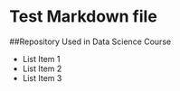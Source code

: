 # Test Markdown file
##Repository Used in Data Science Course

* List Item 1
* List Item 2
* List Item 3
